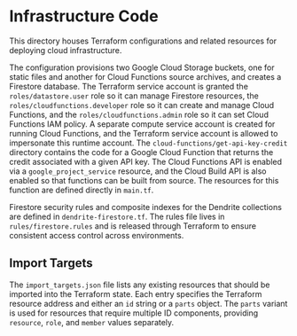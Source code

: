 # Infrastructure Code

This directory houses Terraform configurations and related resources for deploying cloud infrastructure.

The configuration provisions two Google Cloud Storage buckets, one for static
files and another for Cloud Functions source archives, and creates a
Firestore database. The Terraform service account is granted the
`roles/datastore.user` role so it can manage Firestore resources, the
`roles/cloudfunctions.developer` role so it can create and manage Cloud
Functions, and the `roles/cloudfunctions.admin` role so it can set Cloud
Functions IAM policy. A separate compute service account is created for running
Cloud Functions, and the Terraform service account is allowed to
impersonate this runtime account. The `cloud-functions/get-api-key-credit` directory contains the code
for a Google Cloud Function that returns the credit associated with a given API
key. The
Cloud Functions API is enabled via a `google_project_service` resource, and the
Cloud Build API is also enabled so that functions can be built from source. The
resources for this function are defined directly in `main.tf`.

Firestore security rules and composite indexes for the Dendrite collections are
defined in `dendrite-firestore.tf`. The rules file lives in `rules/firestore.rules`
and is released through Terraform to ensure consistent access control across
environments.

## Import Targets

The `import_targets.json` file lists any existing resources that should be
imported into the Terraform state. Each entry specifies the Terraform resource
address and either an `id` string or a `parts` object. The `parts` variant is
used for resources that require multiple ID components, providing `resource`,
`role`, and `member` values separately.
